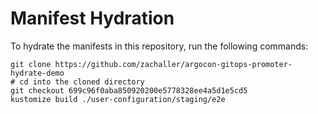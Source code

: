 # Manifest Hydration

To hydrate the manifests in this repository, run the following commands:

```shell
git clone https://github.com/zachaller/argocon-gitops-promoter-hydrate-demo
# cd into the cloned directory
git checkout 699c96f0aba850920200e5778328ee4a5d1e5cd5
kustomize build ./user-configuration/staging/e2e
```
